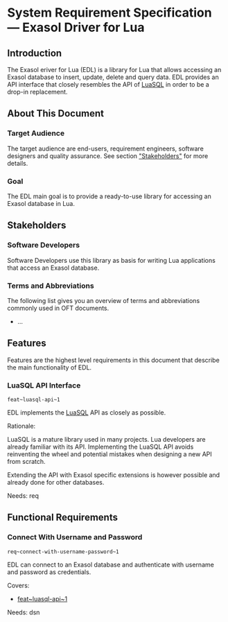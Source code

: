 <head><link href="oft_spec.css" rel="stylesheet"></head>

# System Requirement Specification &mdash; Exasol Driver for Lua

## Introduction

The Exasol eriver for Lua (EDL) is a library for Lua that allows accessing an Exasol database to insert, update, delete and query data. EDL provides an API interface that closely resembles the API of [LuaSQL](https://keplerproject.github.io/luasql/) in order to be a drop-in replacement.

## About This Document

### Target Audience

The target audience are end-users, requirement engineers, software designers and quality assurance. See section ["Stakeholders"](#stakeholders) for more details.

### Goal

The EDL main goal is to provide a ready-to-use library for accessing an Exasol database in Lua.

## Stakeholders

### Software Developers

Software Developers use this library as basis for writing Lua applications that access an Exasol database.

### Terms and Abbreviations

The following list gives you an overview of terms and abbreviations commonly used in OFT documents.

* ...

## Features

Features are the highest level requirements in this document that describe the main functionality of EDL.

### LuaSQL API Interface
`feat~luasql-api~1`

EDL implements the [LuaSQL](https://keplerproject.github.io/luasql/) API as closely as possible.

Rationale:

LuaSQL is a mature library used in many projects. Lua developers are already familiar with its API. Implementing the LuaSQL API avoids reinventing the wheel and potential mistakes when designing a new API from scratch.

Extending the API with Exasol specific extensions is however possible and already done for other databases.

Needs: req

## Functional Requirements

### Connect With Username and Password
`req~connect-with-username-password~1`

EDL can connect to an Exasol database and authenticate with username and password as credentials.

Covers:

* [feat~luasql-api~1](#luasql-api-interface)

Needs: dsn

### 